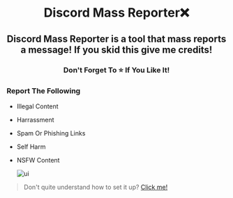 <h1 align="center">
  Discord Mass Reporter❌
</h1>

<h2 align="center">
  Discord Mass Reporter is a tool that mass reports a message!
                                   If you skid this give me credits!
</h2>

<h3 align="center">
Don't Forget To ⭐ If You Like It!
</h3>

### Report The Following 
- Illegal Content
- Harrassment
- Spam Or Phishing Links
- Self Harm
- NSFW Content

     ![ui](https://user-images.githubusercontent.com/99215486/170328627-10b90825-1168-465c-a9b8-4c0343c4a47a.png)

> Don't quite understand how to set it up? [Click me!](https://discord.gg/luna22)
